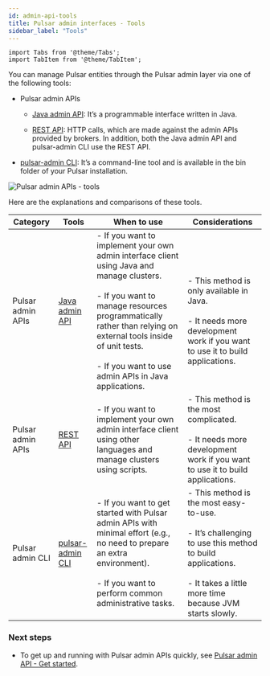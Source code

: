 ```yaml
---
id: admin-api-tools
title: Pulsar admin interfaces - Tools
sidebar_label: "Tools"
---
```


````mdx-code-block
import Tabs from '@theme/Tabs';
import TabItem from '@theme/TabItem';
````

You can manage Pulsar entities through the Pulsar admin layer via one of the following tools:

- Pulsar admin APIs 

  - [Java admin API](pathname:///api/admin/): It’s a programmable interface written in Java.

   - [REST API](pathname:///admin-rest-api/?version=@pulsar:version_number@): HTTP calls, which are made against the admin APIs provided by brokers. In addition, both the Java admin API and pulsar-admin CLI use the REST API.

- [pulsar-admin CLI](pathname:///reference/#/@pulsar:version_origin@/pulsar-admin/): It’s a command-line tool and is available in the bin folder of your Pulsar installation.

![Pulsar admin APIs - tools](/assets/admin-api-tools.svg)

Here are the explanations and comparisons of these tools.

Category|Tools|When to use|Considerations
|---|---|---|---
Pulsar admin APIs|[Java admin API](pathname:///api/admin/)| - If you want to implement your own admin interface client using Java and manage clusters. <br/><br/> - If you want to manage resources programmatically rather than relying on external tools inside of unit tests.<br/><br/> - If you want to use admin APIs in Java applications.| <br/><br/> - This method is only available in Java. <br/><br/> - It needs more development work if you want to use it to build applications.
Pulsar admin APIs | [REST API](pathname:///admin-rest-api/?version=@pulsar:version_number@)|- If you want to implement your own admin interface client using other languages and manage clusters using scripts.| - This method is the most complicated. <br/><br/> - It needs more development work if you want to use it to build applications.
Pulsar admin CLI| [pulsar-admin CLI](pathname:///reference/#/@pulsar:version_origin@/pulsar-admin/) | - If you want to get started with Pulsar admin APIs with minimal effort (e.g., no need to prepare an extra environment). <br/><br/> - If you want to perform common administrative tasks.| - This method is the most easy-to-use. <br/><br/> - It’s challenging to use this method to build applications.<br/><br/> - It takes a little more time because JVM starts slowly.

### Next steps

- To get up and running with Pulsar admin APIs quickly, see [Pulsar admin API - Get started](admin-get-started.md).